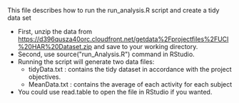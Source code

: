 This file describes how to run the run_analysis.R script and create a tidy data set
* First, unzip the data from https://d396qusza40orc.cloudfront.net/getdata%2Fprojectfiles%2FUCI%20HAR%20Dataset.zip and save to your working directory.
* Second, use source("run_Analysis.R") command in RStudio. 
* Running the script will generate two data files:
  - tidyData.txt : contains the tidy dataset in accordance with the project objectives.
  - MeanData.txt : contains the average of each activity for each subject
* You could use read.table to open the file in RStudio if you wanted. 